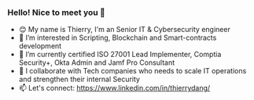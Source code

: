 ### Hello! Nice to meet you 👋

- 😊 My name is Thierry, I'm an Senior IT & Cybersecurity engineer
- 👀 I’m interested in Scripting, Blockchain and Smart-contracts development
- 💼 I’m currently certified ISO 27001 Lead Implementer, Comptia Security+, Okta Admin and Jamf Pro Consultant
- 📍 I collaborate with Tech companies who needs to scale IT operations and strengthen their internal Security
- 📫 Let's connect: https://www.linkedin.com/in/thierrydang/

<!---
DlyanFR/DlyanFR is a ✨ special ✨ repository because its `README.md` (this file) appears on your GitHub profile.
You can click the Preview link to take a look at your changes.
--->
